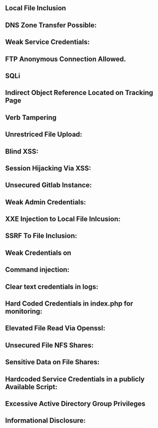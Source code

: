 ## Local File Inclusion

## DNS Zone Transfer Possible:

## Weak Service Credentials:

## FTP Anonymous Connection Allowed.

## SQLi

## Indirect Object Reference Located on Tracking Page

## Verb Tampering

## Unrestriced File Upload:

## Blind XSS:

## Session Hijacking Via XSS:

## Unsecured Gitlab Instance:

## Weak Admin Credentials:

## XXE Injection to Local File Inlcusion:

## SSRF To File Inclusion:

## Weak Credentials on

## Command injection:

## Clear text credentials in logs:

## Hard Coded Credentials in index.php for monitoring:

## Elevated File Read Via Openssl:

## Unsecured File NFS Shares:

## Sensitive Data on File Shares:

## Hardcoded Service Credentials in a publicly Available Script:

## Excessive Active Directory Group Privileges

## Informational Disclosure:
